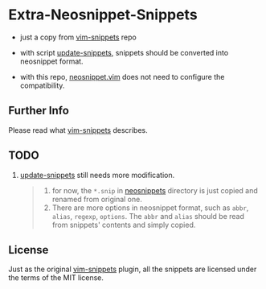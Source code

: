 # Extra-Neosnippet-Snippets

* just a copy from [vim-snippets][1] repo

* with script [update-snippets](update-snippets), snippets should be converted
    into neosnippet format.

* with this repo, [neosnippet.vim][2] does not need to configure the compatibility.

## Further Info
Please read what [vim-snippets][1] describes.

## TODO
1. [update-snippets](update-snippets) still needs more modification.

    > 1. for now, the `*.snip` in [neosnippets](neosnippets/) directory is just
    > copied and renamed from original one.
    > 2. There are more options in neosnippet format, such as `abbr`, `alias`,
    > `regexp`, `options`. The `abbr` and `alias` should be read from snippets'
    > contents and simply copied.

## License
Just as the original [vim-snippets][1] plugin, all the snippets are licensed
under the terms of the MIT license.

[1]: https://github.com/honza/vim-snippets
[2]: https://github.com/Shougo/neosnippet.vim
